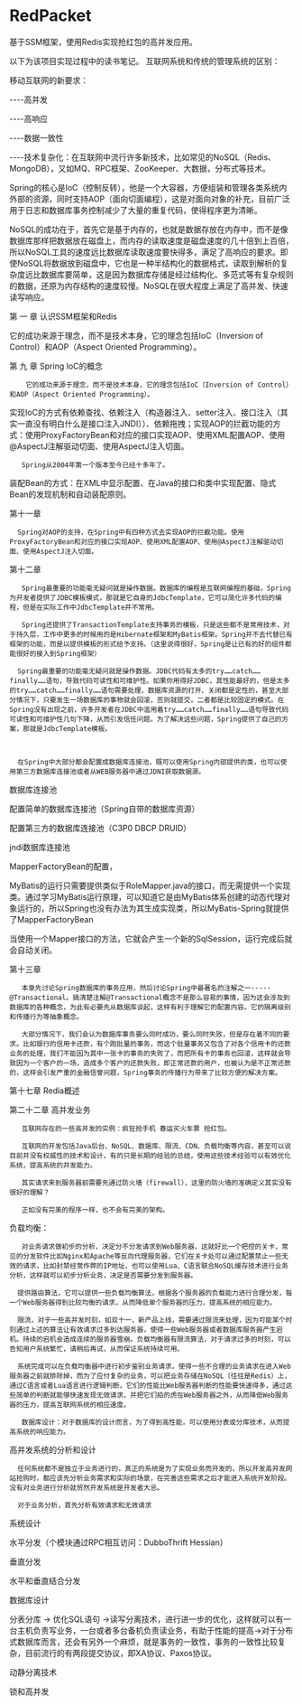 # RedPacket
基于SSM框架，使用Redis实现抢红包的高并发应用。

以下为该项目实现过程中的读书笔记。
互联网系统和传统的管理系统的区别：

移动互联网的新要求：

----高并发

----高响应

----数据一致性

----技术复杂化：在互联网中流行许多新技术，比如常见的NoSQL（Redis、MongoDB），又如MQ、RPC框架、ZooKeeper、大数据，分布式等技术。

Spring的核心是IoC（控制反转），他是一个大容器，方便组装和管理各类系统内外部的资源，同时支持AOP（面向切面编程），这是对面向对象的补充，目前广泛用于日志和数据库事务控制减少了大量的重复代码，使得程序更为清晰。

NoSQL的成功在于，首先它是基于内存的，也就是数据存放在内存中，而不是像数据库那样把数据放在磁盘上，而内存的读取速度是磁盘速度的几十倍到上百倍，所以NoSQL工具的速度远比数据库读取速度要快得多，满足了高响应的要求。即使NoSQL将数据放到磁盘中，它也是一种半结构化的数据格式，读取到解析的复杂度远比数据库要简单，这是因为数据库存储是经过结构化、多范式等有复杂规则的数据，还原为内存结构的速度较慢。NoSQL在很大程度上满足了高并发、快速读写响应。



第 一 章 认识SSM框架和Redis

它的成功来源于理念，而不是技术本身，它的理念包括IoC（Inversion of Control）和AOP（Aspect Oriented Programming）。



第 九 章 Spring IoC的概念

        它的成功来源于理念，而不是技术本身，它的理念包括IoC（Inversion of Control）和AOP（Aspect Oriented Programming）。

实现IoC的方式有依赖查找、依赖注入（构造器注入、setter注入、接口注入（其实一直没有明白什么是接口注入JNDI））、依赖拖拽；实现AOP的拦截功能的方式：使用ProxyFactoryBean和对应的接口实现AOP、使用XML配置AOP、使用@AspectJ注解驱动切面、使用AspectJ注入切面。

       Spring从2004年第一个版本至今已经十多年了。

装配Bean的方式：在XML中显示配置、在Java的接口和类中实现配置、隐式Bean的发现机制和自动装配原则。



第十一章 

      Spring对AOP的支持，在Spring中有四种方式去实现AOP的拦截功能。使用ProxyFactoryBean和对应的接口实现AOP、使用XML配置AOP、使用@AspectJ注解驱动切面、使用AspectJ注入切面。



第十二章

       Spring最重要的功能毫无疑问就是操作数据。数据库的编程是互联网编程的基础，Spring为开发者提供了JDBC模板模式，那就是它自身的JdbcTemplate，它可以简化许多代码的编程，但是在实际工作中JdbcTemplate并不常用。

       Spring还提供了TransactionTemplate支持事务的模板，只是这些都不是常用技术，对于持久层，工作中更多的时候用的是Hibernate框架和MyBatis框架。Spring并不去代替已有框架的功能，而是以提供模板的形式给予支持。（这里说得很好，Spring是让已有的好的组件都能很好的接入到Spring框架）

      Spring最重要的功能毫无疑问就是操作数据。JDBC代码有太多的try……catch……finally……语句，导致代码可读性和可维护性。如果你用得好JDBC，其性能最好的，但是太多的try……catch……finally……语句需要处理，数据库资源的打开、关闭都是定性的，甚至大部分情况下，只要发生一场数据库的事物就会回滚，否则就提交，二者都是比较固定的模式。在Spring没有出现之前，许多开发者在JDBC中滥用着try……catch……finally……语句导致代码可读性和可维护性几句下降，从而引发信任问题。为了解决这些问题，Spring提供了自己的方案，那就是JdbcTemplate模板。



      在Spring中大部分都会配置成数据库连接池，既可以使用Spring内部提供的类，也可以使用第三方数据库连接池或者从WEB服务器中通过JDNI获取数据源。

数据库连接池

配置简单的数据库连接池（Spring自带的数据库资源）

配置第三方的数据库连接池（C3P0 DBCP DRUID）

jndi数据库连接池



MapperFactoryBean的配置，

MyBatis的运行只需要提供类似于RoleMapper.java的接口，而无需提供一个实现类。通过学习MyBatis运行原理，可以知道它是由MyBatis体系创建的动态代理对象运行的，所以Spring也没有办法为其生成实现类，所以MyBatis-Spring就提供了MapperFactoryBean

当使用一个Mapper接口的方法，它就会产生一个新的SqlSession，运行完成后就会自动关闭。



第十三章

       本章先讨论Spring数据库的事务应用，然后讨论Spring中最著名的注解之一-----@Transactional。搞清楚注解@Transactional概念不是那么容易的事情，因为这会涉及到数据库的各种概念，为此有必要先从数据库谈起，这样有利于理解它的配置内容。它的隔离级别和传播行为等抽象概念。

       大部分情况下，我们会认为数据库事务要么同时成功，要么同时失败，但是存在着不同的要求。比如银行的信用卡还款，有个跑批量的事务，而这个批量事务又包含了对各个信用卡的还款业务的处理，我们不能因为其中一张卡的事务的失败了，而把所有卡的事务也回滚，这样就会导致因为一个客户的一场，造成多个客户的还款失败，即正常还款的用户，也被认为是不正常还款的，这样会引发严重的金融信誉问题，Spring事务的传播行为带来了比较方便的解决方案。



第十七章 Redia概述

第二十二章 高并发业务

       互联网存在的一些高并发的实例：疯狂抢手机 春运买火车票 抢红包。

       互联网的开发包括Java后台、NoSQL、数据库、限流、CDN、负载均衡等内容，甚至可以说目前并没有权威性的技术和设计，有的只是长期的经验的总结，使用这些技术经验可以有效优化系统，提高系统的并发能力。

       其实请求来到服务器前需要先通过防火墙（firewall），这里的防火墙的准确定义其实没有很好的理解？

       正如没有完美的程序一样，也不会有完美的架构。

负载均衡：

       对业务请求做初步的分析，决定分不分发请求到Web服务器，这就好比一个把控的关卡，常见的分发软件比如Nginx和Apache等反向代理服务器，它们在关卡处可以通过配置禁止一些无效的请求，比如封禁经常作弊的IP地址，也可以使用Lua、C语言联合NoSQL缓存技术进行业务分析，这样就可以初步分析业务，决定是否需要分发到服务器。

      提供路由算法，它可以提供一些负载均衡算法，根据各个服务器的负载能力进行合理分发，每一个Web服务器得到比较均衡的请求，从而降低单个服务器的压力，提高系统的相应能力。

      限流，对于一些高并发时刻，如双十一，新产品上线，需要通过限流来处理，因为可能某个时刻通过上述的算法让有效请求过多到达服务器，使得一些Web服务器或者数据库服务器产生宕机。持续的宕机会造成连续的服务器雪崩。负载均衡器有限流算法，对于请求过多的时刻，可以告知用户系统繁忙，请稍后再试，从而保证系统持续可用。

      系统完成可以在负载均衡器中进行初步鉴别业务请求，使得一些不合理的业务请求在进入Web服务器之前就排除掉，而为了应付复杂的业务，可以把业务存储在NoSQL（往往是Redis）上，通过C语言或者Lua语言进行逻辑判断，它们的性能比Web服务器判断的性能要快速得多，通过这些简单的判断就能够快速发现无效请求，并把它们拍的虎在Web服务器之外，从而降低Web服务器的压力，提高互联网系统的相应速度。

       数据库设计：对于数据库的设计而言，为了得到高性能，可以使用分表或分库技术，从而提高系统的响应能力。

高并发系统的分析和设计

      任何系统都不是独立于业务进行的，真正的系统是为了实现业务而开发的，所以开发高并发网站抢购时，都应该先分析业务需求和实际的场景，在完善这些需求之后才能进入系统开发阶段。没有对业务进行分析就贸然开发系统是开发者大忌。

      对于业务分析，首先分析有效请求和无效请求

系统设计

水平分发（个模块通过RPC相互访问：DubboThrift Hessian）

垂直分发

水平和垂直结合分发

数据库设计

分表分库 -> 优化SQL语句 ->读写分离技术，进行进一步的优化，这样就可以有一台主机负责写业务，一台或者多台备机负责读业务，有助于性能的提高->对于分布式数据库而言，还会有另外一个麻烦，就是事务的一致性，事务的一致性比较复杂，目前流行的有两段提交协议，即XA协议、Paxos协议。

动静分离技术

锁和高并发
